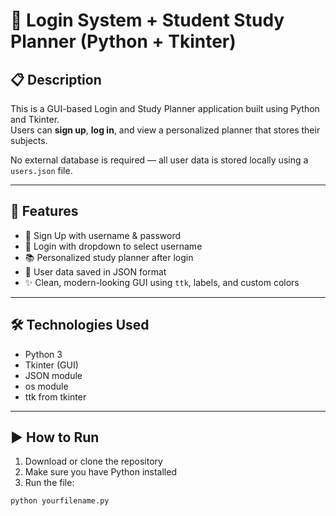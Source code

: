# 🧠 Login System + Student Study Planner (Python + Tkinter)

## 📋 Description
This is a GUI-based Login and Study Planner application built using Python and Tkinter.  
Users can **sign up**, **log in**, and view a personalized planner that stores their subjects.

No external database is required — all user data is stored locally using a `users.json` file.

---

## 🔧 Features
- 👤 Sign Up with username & password
- 🔐 Login with dropdown to select username
- 📚 Personalized study planner after login
- 📁 User data saved in JSON format
- ✨ Clean, modern-looking GUI using `ttk`, labels, and custom colors

---

## 🛠️ Technologies Used
- Python 3
- Tkinter (GUI)
- JSON module
- os module
- ttk from tkinter

---

## ▶️ How to Run
1. Download or clone the repository
2. Make sure you have Python installed
3. Run the file:
```bash
python yourfilename.py
